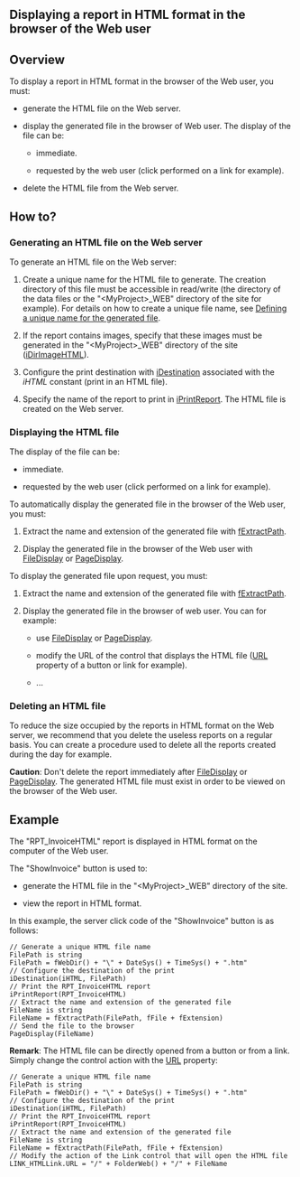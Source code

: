 
## Displaying a report in HTML format in the browser of the Web user
			



<a name="NOTE1"></a>
<a name="NOTE1_1"></a>


## Overview
<a name="overview_ELTTEXTE000178"></a>
To display a report in HTML format in the browser of the Web user, you must:

- generate the HTML file on the Web server.

- display the generated file in the browser of Web user. The display of the file can be:

	- immediate.

	- requested by the web user (click performed on a link for example).




- delete the HTML file from the Web server.




<a name="NOTE2"></a>
<a name="NOTE2_1"></a>


## How to?
<a name="how_ELTTEXTE000202"></a>


### Generating an HTML file on the Web server
<a name="generating_html_file_the_web_server_ELTPARAGRAPHE000025"></a>

To generate an HTML file on the Web server:

1. Create a unique name for the HTML file to generate. The creation directory of this file must be accessible in read/write (the directory of the data files or the "&lt;MyProject&gt;_WEB" directory of the site for example). 
	For details on how to create a unique file name, see [Defining a unique name for the generated file](../WDChamp/1011009.md).

2. If the report contains images, specify that these images must be generated in the "&lt;MyProject&gt;_WEB" directory of the site ([iDirImageHTML](../WDLang5/3046078.md)).

3. Configure the print destination with [iDestination](../WDLang5/3046074.md) associated with the *iHTML* constant (print in an HTML file).

4. Specify the name of the report to print in [iPrintReport](../WDLang5/3046032.md). 
	The HTML file is created on the Web server.



<a name="NOTE2_2"></a>


### Displaying the HTML file
<a name="displaying_the_html_file_ELTPARAGRAPHE000053"></a>

The display of the file can be:

- immediate.

- requested by the web user (click performed on a link for example).




To automatically display the generated file in the browser of the Web user, you must:

1. Extract the name and extension of the generated file with [fExtractPath](../WDLang1/3036026.md).

2. Display the generated file in the browser of the Web user with [FileDisplay](../WDLang2/3012005.md) or [PageDisplay](../WDLang2/3058008.md).




To display the generated file upon request, you must:

1. Extract the name and extension of the generated file with [fExtractPath](../WDLang1/3036026.md).

2. Display the generated file in the browser of web user. You can for example:

	- use [FileDisplay](../WDLang2/3012005.md) or [PageDisplay](../WDLang2/3058008.md).

	- modify the URL of the control that displays the HTML file ([URL](../Proprietes/2510132.md) property of a button or link for example).

	- ...






<a name="NOTE2_3"></a>


### Deleting an HTML file
<a name="deleting_html_file_ELTPARAGRAPHE000098"></a>

To reduce the size occupied by the reports in HTML format on the Web server, we recommend that you delete the useless reports on a regular basis. You can create a procedure used to delete all the reports created during the day for example.

**Caution**: Don't delete the report immediately after [FileDisplay](../WDLang2/3012005.md) or [PageDisplay](../WDLang2/3058008.md). The generated HTML file must exist in order to be viewed on the browser of the Web user.

<a name="NOTE3"></a>
<a name="NOTE3_1"></a>


## Example
<a name="example_ELTTEXTE000238"></a>
The "RPT_InvoiceHTML" report is displayed in HTML format on the computer of the Web user.

The "ShowInvoice" button is used to:

- generate the HTML file in the "&lt;MyProject&gt;_WEB" directory of the site.

- view the report in HTML format.




In this example, the server click code of the "ShowInvoice" button is as follows:


```wl
// Generate a unique HTML file name
FilePath is string  
FilePath = fWebDir() + "\" + DateSys() + TimeSys() + ".htm"
// Configure the destination of the print 
iDestination(iHTML, FilePath) 
// Print the RPT_InvoiceHTML report 
iPrintReport(RPT_InvoiceHTML) 
// Extract the name and extension of the generated file
FileName is string
FileName = fExtractPath(FilePath, fFile + fExtension)
// Send the file to the browser 
PageDisplay(FileName)
```


**Remark**: The HTML file can be directly opened from a button or from a link. Simply change the control action with the [URL](../Proprietes/2510132.md) property:


```wl
// Generate a unique HTML file name
FilePath is string  
FilePath = fWebDir() + "\" + DateSys() + TimeSys() + ".htm"
// Configure the destination of the print
iDestination(iHTML, FilePath) 
// Print the RPT_InvoiceHTML report
iPrintReport(RPT_InvoiceHTML) 
// Extract the name and extension of the generated file
FileName is string  
FileName = fExtractPath(FilePath, fFile + fExtension)
// Modify the action of the Link control that will open the HTML file
LINK_HTMLLink.URL = "/" + FolderWeb() + "/" + FileName
```



